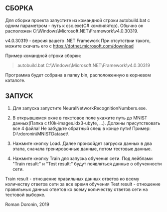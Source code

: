 ﻿## СБОРКА

Для сборки проекта запустите из командной строки autobuild.bat с одним параметром - путь к
csc.exe(C# компилятор). Обычно он расположен C:\Windows\Microsoft.NET\Framework\v4.0.30319.

v4.0.30319 - версия вашего .NET Framework
При отсутствии такого, можите скачать его с https://dotnet.microsoft.com/download

Пример командной строки сборки:
> autobuild.bat C:\Windows\Microsoft.NET\Framework\v4.0.30319

Программа будет собрана в папку bin, расположенную в корневом каталоге.


## ЗАПУСК

1. Для запуска запустите NeuralNetworkRecognitionNumbers.exe.

2. В открывшемся окне в текстовое поле укажите путь до MNIST данных(Папка с t10k-images.idx3-ubyte, ...).
Должны присутствовать все 4 файла! Не забудьте обратный слеш в конце пути!
Пример: D:\rdoronin\MNISTDataset\

3. Нажмите кнопку Load. Далее произойдет загруска данных в два этапа, сначала тренировочные
данные, потом тестовые данные.

4. Нажмите кнопку Train для запуска обучения сети. Под лейблами "Train result:" и "Test result:"
будут появляться данные о обученности сети.

Train result - отношение правильных данных ответов ко всему количеству ответов сети за все время обучения
Test result - отношение правильных данных ответов ко всему количеству ответов сети на тестовой выборке.

Roman Doronin, 2019
